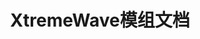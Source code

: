 ---
title: XtremeWave模组文档
titleTemplate: false
layout: home

hero:
  name: XtremeDocs
  tagline: XtremeWave模组文档
  image:
    src: /XtremeWave(Projector).png
    alt: XtremeWave Logo

features:
  - title: FinalSuspect 
    details: The Ultimate Among Us Mod for the Original Experience.
    link: FinalSuspect/Introduction
---